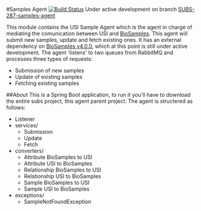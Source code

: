 #Samples Agent
[![Build Status](https://travis-ci.org/EMBL-EBI-SUBS/subs.svg?branch=SUBS-287-samples-agent)](https://travis-ci.org/EMBL-EBI-SUBS/subs)
Under active development on branch [SUBS-287-samples-agent](https://github.com/EMBL-EBI-SUBS/subs/tree/SUBS-287-samples-agent)

This module contains the USI Sample Agent which is the agent in charge of mediating the comunication between USI and [BioSamples](https://www.ebi.ac.uk/biosamples/). This agent will submit new samples, update and fetch existing ones. It has an external dependency on [BioSamples v4.0.0](https://github.com/EBIBioSamples/biosamples-v4), which at this point is still under active development. The agent 'listens' to two queues from RabbitMQ and processes  three types of requests:
- Submission of new samples
- Update of existing samples
- Fetching existing samples

##About
This is a Spring Boot application, to run it you'll have to download the entire subs project, this agent parent project.
The agent is structered as follows:
- Listener
- services/
  - Submission
  - Update
  - Fetch
- converters/
  - Attribute BioSamples to USI
  - Attribute USI to BioSamples
  - Relationship BioSamples to USI
  - Relationship USI to BioSamples
  - Sample BioSamples to USI
  - Sample USI to BioSamples
- exceptions/
  - SampleNotFoundException
